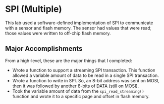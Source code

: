 # SPI (Multiple)
This lab used a software-defined implementation of SPI to communicate with a sensor and flash memory. The sensor had values that were read; those values were written to off-chip flash memory.

## Major Accomplishments
From a high-level, these are the major things that I completed:
 * Wrote a function to support a streaming SPI transaction. This function allowed a variable amount of data to be read in a single SPI transaction. 
 * Wrote a function to write in SPI. So, an 8-bit address was sent on MOSI, then it was followed by another 8-bits of DATA (still on MOSI).
 * Took the variable amount of data from the `spi_read_streaming()` function and wrote it to a specific page and offset in flash memory.
